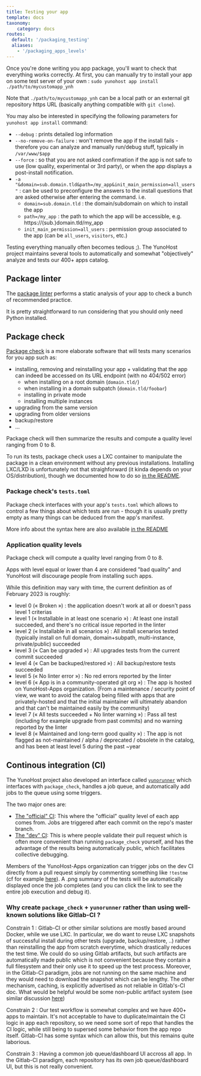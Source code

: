 ```yaml
---
title: Testing your app
template: docs
taxonomy:
    category: docs
routes:
  default: '/packaging_testing'
  aliases:
    - '/packaging_apps_levels'
---
```


Once you're done writing you app package, you'll want to check that everything works correctly. At first, you can manually try to install your app on some test server of your own : `sudo yunohost app install ./path/to/mycustomapp_ynh`

Note that `./path/to/mycustomapp_ynh` can be a local path or an external git repository https URL (basically anything compatible with `git clone`).

You may also be interested in specifying the following parameters for `yunohost app install` command:

- `--debug` : prints detailed log information
- `--no-remove-on-failure` : won't remove the app if the install fails - therefore you can analyze and manually run/debug stuff, typically in `/var/www/$app`
- `--force` : so that you are not asked confirmation if the app is not safe to use (low quality, experimental or 3rd party), or when the app displays a post-install notification.
- `-a "&domain=sub.domain.tld&path=/my_app&init_main_permission=all_users"` : can be used to preconfigure the answers to the install questions that are asked otherwise after entering the command. i.e.
  - `domain=sub.domain.tld` : the domain/subdomain on which to install the app
  - `path=/my_app` : the path to which the app will be accessible, e.g. https://(sub.)domain.tld/my_app
  - `init_main_permission=all_users` : permission group associated to the app (can be `all_users`, `visitors`, etc.)

Testing everything manually often becomes tedious ;). The YunoHost project maintains several tools to automatically and somewhat "objectively" analyze and tests our 400+ apps catalog.

## Package linter

The [package linter](https://github.com/YunoHost/package_linter) performs a static analysis of your app to check a bunch of recommended practice.

It is pretty straightforward to run considering that you should only need Python installed.

## Package check

[Package check](https://github.com/YunoHost/package_check) is a more elaborate software that will tests many scenarios for you app such as:

- installing, removing and reinstalling your app + validating that the app can indeed be accessed on its URL endpoint (with no 404/502 error)
  - when installing on a root domain (`domain.tld/`)
  - when installing in a domain subpatch (`domain.tld/foobar`)
  - installing in private mode
  - installing multiple instances
- upgrading from the same version
- upgrading from older versions
- backup/restore
- ...

Package check will then summarize the results and compute a quality level ranging from 0 to 8.

To run its tests, package check uses a LXC container to manipulate the package in a clean environment without any previous installations. Installing LXC/LXD is unfortunately not that straighforward (it kinda depends on your OS/distribution), though we documented how to do so [in the README](https://github.com/YunoHost/package_check#deploying-package_check).

### Package check's `tests.toml`

Package check interfaces with your app's `tests.toml` which allows to control a few things about which tests are run - though it is usually pretty empty as many things can be deduced from the app's manifest.

More info about the syntax here are also available [in the README](https://github.com/YunoHost/package_check#teststoml-syntax)

### Application quality levels

Package check will compute a quality level ranging from 0 to 8.

Apps with level equal or lower than 4 are considered "bad quality" and YunoHost will discourage people from installing such apps.

While this definition may vary with time, the current definition as of February 2023 is roughly:

- level 0 (« Broken ») : the application doesn't work at all or doesn't pass level 1 criterias
- level 1 (« Installable in at least one scenario ») : At least one install succeeded, and there's no critical issue reported in the linter
- level 2 (« Installable in all scenarios ») : All install scenarios tested (typically install on full domain, domain+subpath, multi-instance, private/public) succeeded
- level 3 (« Can be upgraded ») : All upgrades tests from the current commit succeeded
- level 4 (« Can be backuped/restored ») : All backup/restore tests succeeded
- level 5 (« No linter error ») : No red errors reported by the linter
- level 6 (« App is in a community-operated git org ») : The app is hosted on YunoHost-Apps organization. (From a maintenance / security point of view, we want to avoid the catalog being filled with apps that are privately-hosted and that the initial maintainer will ultimately abandon and that can't be maintained easily by the community)
- level 7 (« All tests succeeded + No linter warning ») : Pass all test (including for example upgrade from past commits) and no warning reported by the linter
- level 8 (« Maintained and long-term good quality ») : The app is not flagged as not-maintained / alpha / deprecated / obsolete in the catalog, and has been at least level 5 during the past ~year

## Continous integration (CI)

The YunoHost project also developed an interface called [`yunorunner`](https://github.com/YunoHost/yunorunner) which interfaces with `package_check`, handles a job queue, and automatically add jobs to the queue using some triggers.

The two major ones are:

- [The "official" CI](https://ci-apps.yunohost.org/ci): This where the "official" quality level of each app comes from. Jobs are triggered after each commit on the repo's master branch.
- [The "dev" CI](https://ci-apps-dev.yunohost.org/ci/): This is where people validate their pull request which is often more convenient than running `package_check` yourself, and has the advantage of the results being automatically public, which facilitates collective debugging.

Members of the YunoHost-Apps organization can trigger jobs on the dev CI directly from a pull request simply by commenting something like `!testme` (cf for example [here](https://github.com/YunoHost-Apps/nextcloud_ynh/pull/532#issuecomment-1402751409)). A .png summary of the tests will be automatically displayed once the job completes (and you can click the link to see the entire job execution and debug it).

### Why create `package_check` + `yunorunner` rather than using well-known solutions like Gitlab-CI ?

Constrain 1 : Gitlab-CI or other similar solutions are mostly based around Docker, while we use LXC. In particular, we do want to reuse LXC snapshots of successful install during other tests (upgrade, backup/restore, ..) rather than reinstalling the app from scratch everytime, which drastically reduces the test time. We could do so using Gitlab artifacts, but such artifacts are automatically made public which is not convenient because they contain a full filesystem and their only use it to speed up the test process. Moreover, in the Gitlab-CI paradigm, jobs are not running on the same machine and they would need to download the snapshot which can be lengthy. The other mechanism, caching, is explicitly advertised as not reliable in Gitlab's-CI doc. What would be helpful would be some non-public artifact system (see similar discussion [here](https://gitlab.com/gitlab-org/gitlab-runner/-/issues/336))

Constrain 2 : Our test workflow is somewhat complex and we have 400+ apps to maintain. It's not acceptable to have to duplicate/maintain the CI logic in app each repository, so we need some sort of repo that handles the CI logic, while still being to supersed some behavior from the app repo itself. Gitlab-CI has some syntax which can allow this, but this remains quite laborious.

Constrain 3 : Having a common job queue/dashboard UI accross all app. In the Gitlab-CI paradigm, each repository has its own job queue/dashboard UI, but this is not really convenient.
